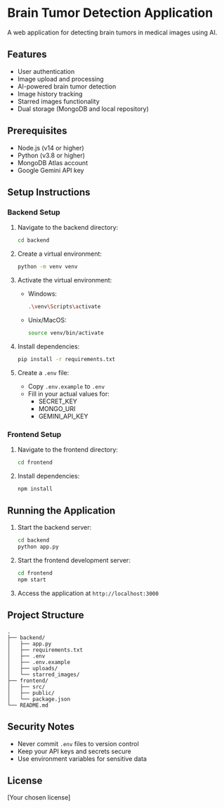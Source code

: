 # Brain Tumor Detection Application

A web application for detecting brain tumors in medical images using AI.

## Features

- User authentication
- Image upload and processing
- AI-powered brain tumor detection
- Image history tracking
- Starred images functionality
- Dual storage (MongoDB and local repository)

## Prerequisites

- Node.js (v14 or higher)
- Python (v3.8 or higher)
- MongoDB Atlas account
- Google Gemini API key

## Setup Instructions

### Backend Setup

1. Navigate to the backend directory:
   ```bash
   cd backend
   ```

2. Create a virtual environment:
   ```bash
   python -m venv venv
   ```

3. Activate the virtual environment:
   - Windows:
     ```bash
     .\venv\Scripts\activate
     ```
   - Unix/MacOS:
     ```bash
     source venv/bin/activate
     ```

4. Install dependencies:
   ```bash
   pip install -r requirements.txt
   ```

5. Create a `.env` file:
   - Copy `.env.example` to `.env`
   - Fill in your actual values for:
     - SECRET_KEY
     - MONGO_URI
     - GEMINI_API_KEY

### Frontend Setup

1. Navigate to the frontend directory:
   ```bash
   cd frontend
   ```

2. Install dependencies:
   ```bash
   npm install
   ```

## Running the Application

1. Start the backend server:
   ```bash
   cd backend
   python app.py
   ```

2. Start the frontend development server:
   ```bash
   cd frontend
   npm start
   ```

3. Access the application at `http://localhost:3000`

## Project Structure

```
.
├── backend/
│   ├── app.py
│   ├── requirements.txt
│   ├── .env
│   ├── .env.example
│   ├── uploads/
│   └── starred_images/
├── frontend/
│   ├── src/
│   ├── public/
│   └── package.json
└── README.md
```

## Security Notes

- Never commit `.env` files to version control
- Keep your API keys and secrets secure
- Use environment variables for sensitive data

## License

[Your chosen license] 